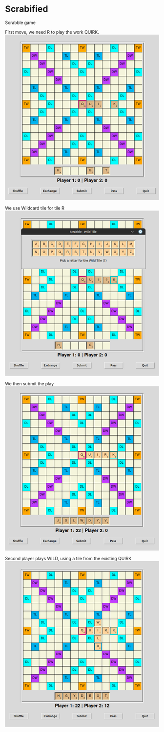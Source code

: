 # Scrabified
Scrabble game

First move, we need R to play the work QUIRK.
![First Move](./images_for_readme/first_move.png)

We use Wildcard tile for tile R
![Wildcard Tile](./images_for_readme/wildcard_tile.png)

We then submit the play
![Submit first move](./images_for_readme/first_submit.png)

Second player plays WILD, using a tile from the existing QUIRK
![Second Move ](./images_for_readme/second_move.png)
